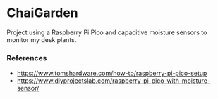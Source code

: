 # ChaiGarden
Project using a Raspberry Pi Pico and capacitive moisture sensors to monitor my desk plants.

### References
- https://www.tomshardware.com/how-to/raspberry-pi-pico-setup
- https://www.diyprojectslab.com/raspberry-pi-pico-with-moisture-sensor/
